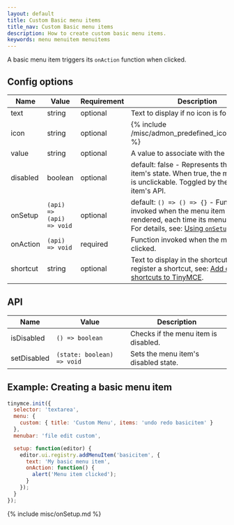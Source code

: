 ```yaml
---
layout: default
title: Custom Basic menu items
title_nav: Custom Basic menu items
description: How to create custom basic menu items.
keywords: menu menuitem menuitems
---
```


A basic menu item triggers its `onAction` function when clicked.

## Config options

| Name | Value | Requirement | Description |
| ---- | ----- | ----------- | ----------- |
| text | string | optional | Text to display if no icon is found. |
| icon | string | optional | {% include /misc/admon_predefined_icons_only.md %} |
| value | string | optional | A value to associate with the menu item. |
| disabled | boolean | optional | default: false - Represents the menu item's state. When true, the menu item is unclickable. Toggled by the menu item's API. |
| onSetup | `(api) => (api) => void` | optional | default: `() => () => {}` - Function invoked when the menu item is rendered, each time its menu is opened. For details, see: [Using `onSetup`](#usingonsetup). |
| onAction | `(api) => void` | required | Function invoked when the menu item is clicked. |
| shortcut | string | optional | Text to display in the shortcut label. To register a shortcut, see: [Add custom shortcuts to TinyMCE]({{site.baseurl}}/how-to-guides/creating-custom-ui-components/shortcuts/). |

## API

| Name | Value | Description |
| ---- | ----- | ----------- |
| isDisabled | `() => boolean` | Checks if the menu item is disabled. |
| setDisabled | `(state: boolean) => void` | Sets the menu item's disabled state. |

## Example: Creating a basic menu item

```js
tinymce.init({
  selector: 'textarea',
  menu: {
    custom: { title: 'Custom Menu', items: 'undo redo basicitem' }
  },
  menubar: 'file edit custom',

  setup: function(editor) {
    editor.ui.registry.addMenuItem('basicitem', {
      text: 'My basic menu item',
      onAction: function() {
        alert('Menu item clicked');
      }
    });
  }
});
```

{% include misc/onSetup.md %}
